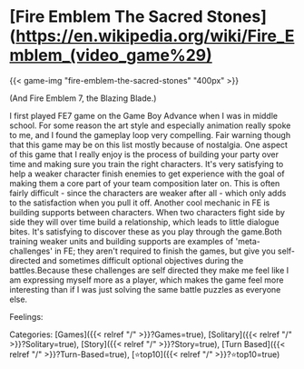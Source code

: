 # [Fire Emblem The Sacred Stones](https://en.wikipedia.org/wiki/Fire_Emblem_(video_game%29)

{{< game-img "fire-emblem-the-sacred-stones" "400px" >}}

(And Fire Emblem 7, the Blazing Blade.)

I first played FE7 game on the Game Boy Advance when I was in middle school.
For some reason the art style and especially animation really spoke to me, and I
found the gameplay loop very compelling.
Fair warning though that this game may be on this list mostly because of
nostalgia.
One aspect of this game that I really enjoy is the process of building your
party over time and making sure you train the right characters.
It's very satisfying to help a weaker character finish enemies to get experience
with the goal of making them a core part of your team composition later on.
This is often fairly difficult - since the characters are weaker after all -
which only adds to the satisfaction when you pull it off.
Another cool mechanic in FE is building supports between characters.
When two characters fight side by side they will over time build a relationship,
which leads to little dialogue bites.
It's satisfying to discover these as you play through the game.Both training
weaker units and building supports are examples of 'meta-challenges' in FE; they
aren't required to finish the games, but give you self-directed and sometimes
difficult optional objectives during the battles.Because these challenges are
self directed they make me feel like I am expressing myself more as a player,
which makes the game feel more interesting than if I was just solving the same
battle puzzles as everyone else.

Feelings:

Categories: [Games]({{< relref "/" >}}?Games=true),
[Solitary]({{< relref "/" >}}?Solitary=true),
[Story]({{< relref "/" >}}?Story=true),
[Turn Based]({{< relref "/" >}}?Turn-Based=true),
[⭐top10]({{< relref "/" >}}?⭐top10=true)